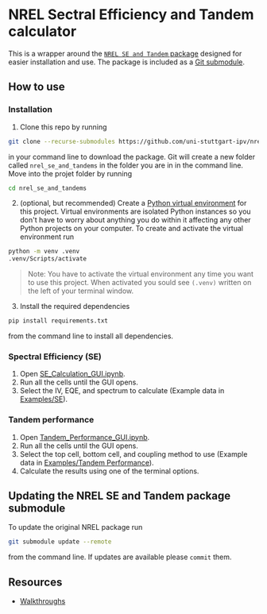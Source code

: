 # NREL Sectral Efficiency and Tandem calculator
This is a wrapper around the [`NREL SE and Tandem` package](https://github.com/NREL/SE-and-Tandems) designed for easier installation and use. The package is included as a [Git submodule](https://git-scm.com/book/en/v2/Git-Tools-Submodules).

## How to use

### Installation
1. Clone this repo by running
```sh
git clone --recurse-submodules https://github.com/uni-stuttgart-ipv/nrel_se_and_tandems.git`
```
in your command line to download the package.
Git will create a new folder called `nrel_se_and_tandems` in the folder you are in in the command line.
Move into the projet folder by running
```sh
cd nrel_se_and_tandems
```

2. (optional, but recommended) Create a [Python virtual environment](https://docs.python.org/3/library/venv.html) for this project. 
Virtual environments are isolated Python instances so you don't have to worry about anything you do within it affecting any other Python projects on your computer.
To create and activate the virtual environment run
```sh
python -m venv .venv
.venv/Scripts/activate
```
> Note: You have to activate the virtual environment any time you want to use this project. 
When activated you sould see `(.venv)` written on the left of your terminal window.

3. Install the required dependencies 
```sh
pip install requirements.txt
```
from the command line to install all dependencies.

### Spectral Efficiency (SE)
1. Open [SE_Calculation_GUI.ipynb](./SE-and-Tandems/notebooks/SE_Calculation_GUI.ipynb).
2. Run all the cells until the GUI opens.
3. Select the IV, EQE, and spectrum to calculate (Example data in [Examples/SE](./SE-and-Tandems/Examples/SE/)).

### Tandem performance
1. Open [Tandem_Performance_GUI.ipynb](./SE-and-Tandems/notebooks/Tandem_Performance_GUI.ipynb).
2. Run all the cells until the GUI opens.
3. Select the top cell, bottom cell, and coupling method to use (Example data in [Examples/Tandem Performance](<./SE-and-Tandems/Examples/Tandem Performance/>)).
4. Calculate the results using one of the terminal options.

## Updating the NREL SE and Tandem package submodule
To update the original NREL package run
```sh
git submodule update --remote
```
from the command line.
If updates are available please `commit` them.

## Resources
+ [Walkthroughs](./SE-and-Tandems/Examples/PDF_walkthroughs/)
